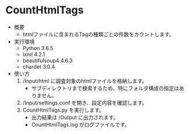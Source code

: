 # CountHtmlTags
* 概要
    * htmlファイルに含まれるTagの種類ごとの件数をカウントします。
* 実行環境
    * Python 3.6.5
    * lxml 4.2.1
    * beautifulsoup4 4.6.3
    * chardet 3.0.4
* 使い方
    1. /Input/html に調査対象のhtmlファイルを格納します。
        * サブディレクトリまで検索するため、特にフォルダ構成の指定はありません。
    2. /Input/settings.conf を開き、設定内容を確認します。
    3. CountHtmlTags.py を実行します。
        * 出力結果は /Output に出力されます。
        * CountHtmlTags.log がログファイルです。
